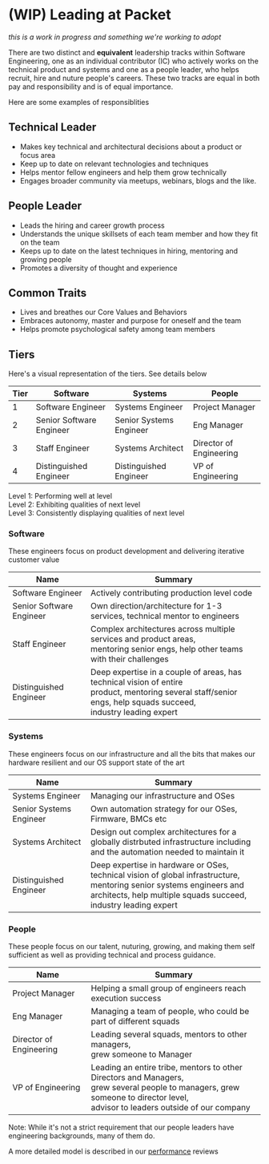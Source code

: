 # (WIP) Leading at Packet
_this is a work in progress and something we're working to adopt_

There are two distinct and __equivalent__ leadership tracks within Software Engineering, one as an  individual contributor (IC) who actively works on the technical product and systems and one as a people leader, who helps recruit, hire and nuture people's careers.  These two tracks are equal in both pay and responsibility and is of equal importance.

Here are some examples of responsiblities

## Technical Leader

* Makes key technical and architectural decisions about a product or focus area
* Keep up to date on relevant technologies and techniques
* Helps mentor fellow engineers and help them grow technically
* Engages broader community via meetups, webinars, blogs and the like.

## People Leader

* Leads the hiring and career growth process
* Understands the unique skillsets of each team member and how they fit on the team
* Keeps up to date on the latest techniques in hiring, mentoring and growing people
* Promotes a diversity of thought and experience

## Common Traits

* Lives and breathes our Core Values and Behaviors
* Embraces autonomy, master and purpose for oneself and the team
* Helps promote psychological safety among team members

## Tiers

Here's a visual representation of the tiers.  See details below

Tier | Software  | Systems | People
---- |--------- | ------ | ----
1 | Software Engineer | Systems Engineer | Project Manager
2 | Senior Software Engineer | Senior Systems Engineer | Eng Manager
3 | Staff Engineer | Systems Architect | Director of Engineering
4 | Distinguished Engineer | Distinguished Engineer | VP of Engineering

Level 1: Performing well at level    
Level 2: Exhibiting qualities of next level   
Level 3: Consistently displaying qualities of next level   

### Software

These engineers focus on product development and delivering iterative customer value

Name  | Summary
--------- | ------
Software Engineer | Actively contributing production level code
Senior Software Engineer | Own direction/architecture for 1-3 services, technical mentor to engineers
Staff Engineer | Complex architectures across multiple services and product areas,<br> mentoring senior engs, help other teams with their challenges
Distinguished Engineer | Deep expertise in a couple of areas, has technical vision of entire<br> product, mentoring several staff/senior engs, help squads succeed,<br>industry leading expert

### Systems

These engineers focus on our infrastructure and all the bits that makes our hardware resilient and our OS support state of the art

Name  | Summary
--------- | ------
Systems Engineer | Managing our infrastructure and OSes
Senior Systems Engineer | Own automation strategy for our OSes, Firmware, BMCs etc
Systems Architect | Design out complex architectures for a globally distrbuted infrastructure including<br> and the automation needed to maintain it
Distinguished Engineer | Deep expertise in hardware or OSes, technical vision of global infrastructure,<br>mentoring senior systems engineers and architects, help multiple squads succeed, <br>industry leading expert


### People

These people focus on our talent, nuturing, growing, and making them self sufficient as well as providing technical and process guidance.

Name | Summary
--------- | ----
Project Manager | Helping a small group of engineers reach execution success
Eng Manager | Managing a team of people, who could be part of different squads
Director of Engineering | Leading several squads, mentors to other managers,<br> grew someone to Manager
VP of Engineering | Leading an entire tribe, mentors to other Directors and Managers,<br> grew several people to managers, grew someone to director level,<br> advisor to leaders outside of our company

Note: While it's not a strict requirement that our people leaders have engineering backgrounds, many of them do.

A more detailed model is described in our [performance](perf.md) reviews